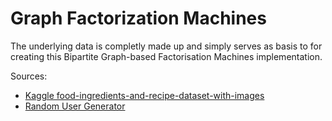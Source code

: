 # Graph Factorization Machines

The underlying data is completly made up and simply serves as basis to for creating this Bipartite Graph-based Factorisation Machines implementation.


Sources:
- [Kaggle food-ingredients-and-recipe-dataset-with-images](https://www.kaggle.com/datasets/pes12017000148/food-ingredients-and-recipe-dataset-with-images)
- [Random User Generator](https://randomuser.me/api/)